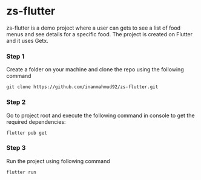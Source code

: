 # zs-flutter

zs-flutter is a demo project where a user can gets to see a list of food menus and see details for a specific food. The project is created on Flutter and it uses Getx.

### Step 1
Create a folder on your machine and clone the repo using the following command

```
git clone https://github.com/inanmahmud92/zs-flutter.git

```

### Step 2
Go to project root and execute the following command in console to get the required dependencies: 

```
flutter pub get 

```

### Step 3
Run the project using following command

```
flutter run

``` 

